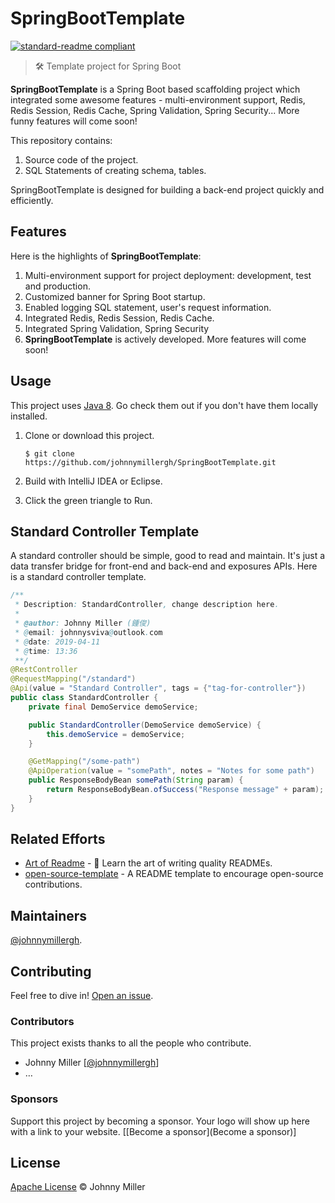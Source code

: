 # SpringBootTemplate
[![standard-readme compliant](https://img.shields.io/badge/readme%20style-standard-brightgreen.svg?style=flat-square)](https://github.com/RichardLitt/standard-readme)

> 🛠 Template project for Spring Boot

**SpringBootTemplate** is a Spring Boot based scaffolding project which integrated some awesome features - multi-environment support, Redis, Redis Session, Redis Cache, Spring Validation, Spring Security... More funny features will come soon! 

This repository contains:

1. Source code of the project.
2. SQL Statements of creating schema, tables.

SpringBootTemplate is designed for building a back-end project quickly and efficiently.

## Features

Here is the highlights of **SpringBootTemplate**:

1. Multi-environment support for project deployment: development, test and production.
2. Customized banner for Spring Boot startup.
3. Enabled logging SQL statement, user's request information.
4. Integrated Redis, Redis Session, Redis Cache.
5. Integrated Spring Validation, Spring Security
6. **SpringBootTemplate** is actively developed. More features will come soon!

## Usage

This project uses [Java 8](http://nodejs.org). Go check them out if you don't have them locally installed.

1. Clone or download this project.

   ```shell
   $ git clone https://github.com/johnnymillergh/SpringBootTemplate.git
   ```

2. Build with IntelliJ IDEA or Eclipse.

3. Click the green triangle to Run.

## Standard Controller Template

A standard controller should be simple, good to read and maintain. It's  just a data transfer bridge for front-end and back-end and exposures APIs. Here is a standard controller template.

```java
/**
 * Description: StandardController, change description here.
 *
 * @author: Johnny Miller (鍾俊)
 * @email: johnnysviva@outlook.com
 * @date: 2019-04-11
 * @time: 13:36
 **/
@RestController
@RequestMapping("/standard")
@Api(value = "Standard Controller", tags = {"tag-for-controller"})
public class StandardController {
    private final DemoService demoService;

    public StandardController(DemoService demoService) {
        this.demoService = demoService;
    }

    @GetMapping("/some-path")
    @ApiOperation(value = "somePath", notes = "Notes for some path")
    public ResponseBodyBean somePath(String param) {
        return ResponseBodyBean.ofSuccess("Response message" + param);
    }
}
```



## Related Efforts

- [Art of Readme](https://github.com/noffle/art-of-readme) - 💌 Learn the art of writing quality READMEs.
- [open-source-template](https://github.com/davidbgk/open-source-template/) - A README template to encourage open-source contributions.

## Maintainers

[@johnnymillergh](https://github.com/johnnymillergh).

## Contributing

Feel free to dive in! [Open an issue](https://github.com/johnnymillergh/SpringBootTemplate/issues/new).

### Contributors

This project exists thanks to all the people who contribute. 

- Johnny Miller [[@johnnymillergh](https://github.com/johnnymillergh)]
- …


### Sponsors

Support this project by becoming a sponsor. Your logo will show up here with a link to your website. [[Become a sponsor](Become a sponsor)]

## License

[Apache License](LICENSE) © Johnny Miller

